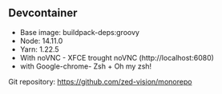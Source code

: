 ## Devcontainer

- Base image: buildpack-deps:groovy
- Node: 14.11.0
- Yarn: 1.22.5
- With noVNC - XFCE trought noVNC (http://localhost:6080)
- with Google-chrome- Zsh + Oh my zsh!

Git repository: https://github.com/zed-vision/monorepo
